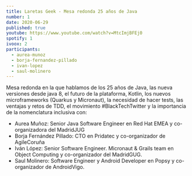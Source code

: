 ```yaml
---
title: Laretas Geek - Mesa redonda 25 años de Java
number: 1
date: 2020-06-29
published: true
youtube: https://www.youtube.com/watch?v=MtcImjBFEj0
spotify: 1
ivoox: 2
participants:
  - aurea-munoz
  - borja-fernandez-pillado
  - ivan-lopez
  - saul-molinero
---
```


Mesa redonda en la que hablamos de los 25 años de Java, las nueva versiones desde java 8, el futuro de la plataforma, Kotlin, los nuevos microframeworks (Quarkus y Micronaut), la necesidad de hacer tests, las ventajas y retos de TDD, el movimiento #BlackTechTwitter y la importancia de la nomenclatura inclusiva con:

- Aurea Muñoz: Senior Java Software Engineer en Red Hat EMEA y co-organizadora del MadridJUG
- Borja Fernández Pillado: CTO en Pridatec y co-organizador de AgileCoruña
- Iván López: Senior Software Engineer. Micronaut & Grails team en Object Computing y co-organizador del MadridGUG.
- Saul Molinero: Software Engineer y Android Developer en Popsy y co-organizador de AndroidVigo.
